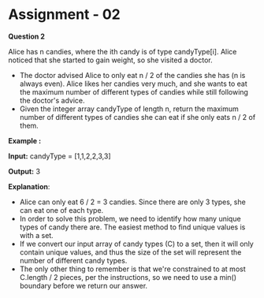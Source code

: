 # **Assignment - 02**
**Question 2**

Alice has n candies, where the ith candy is of type candyType[i]. Alice noticed that she started to gain weight, so she visited a doctor. 
- The doctor advised Alice to only eat n / 2 of the candies she has (n is always even). Alice likes her candies very much, and she wants to eat the maximum number of different types of candies while still following the doctor's advice. 
- Given the integer array candyType of length n, return the maximum number of different types of candies she can eat if she only eats n / 2 of them.

**Example :**

**Input:** candyType = [1,1,2,2,3,3]

**Output:** 3

**Explanation**: 
- Alice can only eat 6 / 2 = 3 candies. Since there are only 3 types, she can eat one of each type.
- In order to solve this problem, we need to identify how many unique types of candy there are. The easiest method to find unique values is with a set. 
- If we convert our input array of candy types (C) to a set, then it will only contain unique values, and thus the size of the set will represent the number of different candy types.
- The only other thing to remember is that we're constrained to at most C.length / 2 pieces, per the instructions, so we need to use a min() boundary before we return our answer.


